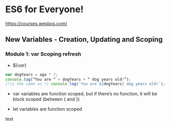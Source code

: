 # ES6 for Everyone!
https://courses.wesbos.com/

## New Variables - Creation, Updating and Scoping

###  Module 1: var Scoping refresh

* ${*var*}
```javascript
var dogYears = age * 7;
console.log(“You are “ + dogYears + “ dog years old!”);
/*is the same as */ console.log(`You are ${dogYears} dog years old!`);
```

* var variables are function scoped, but if there’s no function, it will be block scoped (between { and })

* let variables are function scoped



test